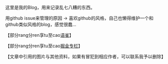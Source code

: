 这里是我的Blog，用来记录乱七八糟的东西。

用github issue来管理的原因 -> 喜欢github的风格，自己也懒得维护一个和github类似风格的blog，感觉很蠢...

【部分rang分ren享tu至cao[语雀](https://www.yuque.com/u84057/hcgngk)】

【部分rang分ren享tu至cao[掘金专栏](https://juejin.im/user/596c14006fb9a06bab3d4dce/posts)】

【文章中引用的图片与其他资料，如果有冒犯到相应作者，可以联系我予以删除】
